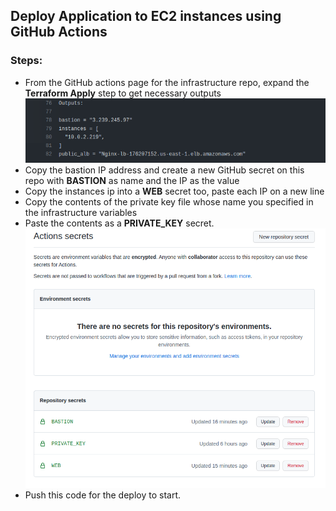 ## Deploy Application to EC2 instances using GitHub Actions
### Steps:
- From the GitHub actions page for the infrastructure repo, expand the **Terraform Apply** step to get necessary outputs ![](.imgs/outputs.png)
- Copy the bastion IP address and create a new GitHub secret on this repo with **BASTION** as name and the IP as the value
- Copy the instances ip into a **WEB** secret too, paste each IP on a new line
- Copy the contents of the private key file whose name you specified in the infrastructure variables
- Paste the contents as a **PRIVATE_KEY** secret. ![](.imgs/secrets.png)
- Push this code for the deploy to start.